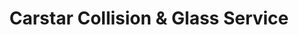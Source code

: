 ---
title: "Carstar Collision & Glass Service"
url: /london/carstar-collision-and-glass-service-wonderland-road/
shop: car repair
---